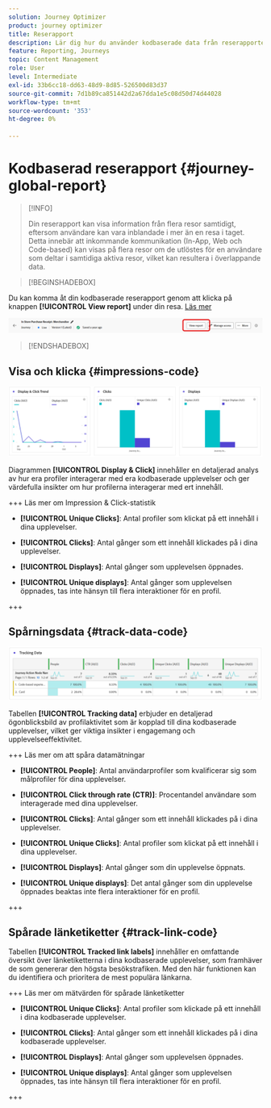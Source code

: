 ```yaml
---
solution: Journey Optimizer
product: journey optimizer
title: Reserapport
description: Lär dig hur du använder kodbaserade data från reserapporten
feature: Reporting, Journeys
topic: Content Management
role: User
level: Intermediate
exl-id: 33b6cc18-dd63-48d9-8d85-526500d83d37
source-git-commit: 7d1b89ca851442d2a67dda1e5c08d50d74d44028
workflow-type: tm+mt
source-wordcount: '353'
ht-degree: 0%

---
```


# Kodbaserad reserapport {#journey-global-report}

>[!INFO]
>
> Din reserapport kan visa information från flera resor samtidigt, eftersom användare kan vara inblandade i mer än en resa i taget. Detta innebär att inkommande kommunikation (In-App, Web och Code-based) kan visas på flera resor om de utlöstes för en användare som deltar i samtidiga aktiva resor, vilket kan resultera i överlappande data.

>[!BEGINSHADEBOX]

Du kan komma åt din kodbaserade reserapport genom att klicka på knappen **[!UICONTROL View report]** under din resa. [Läs mer](report-gs-cja.md)

![](assets/report-access-jo.png)

>[!ENDSHADEBOX]

## Visa och klicka {#impressions-code}

![](assets/code-based-display.png)

Diagrammen **[!UICONTROL Display & Click]** innehåller en detaljerad analys av hur era profiler interagerar med era kodbaserade upplevelser och ger värdefulla insikter om hur profilerna interagerar med ert innehåll.

+++ Läs mer om Impression &amp; Click-statistik

* **[!UICONTROL Unique Clicks]**: Antal profiler som klickat på ett innehåll i dina upplevelser.

* **[!UICONTROL Clicks]**: Antal gånger som ett innehåll klickades på i dina upplevelser.

* **[!UICONTROL Displays]**: Antal gånger som upplevelsen öppnades.

* **[!UICONTROL Unique displays]**: Antal gånger som upplevelsen öppnades, tas inte hänsyn till flera interaktioner för en profil.

+++

## Spårningsdata {#track-data-code}

![](assets/code-based-tracking-data.png)

Tabellen **[!UICONTROL Tracking data]** erbjuder en detaljerad ögonblicksbild av profilaktivitet som är kopplad till dina kodbaserade upplevelser, vilket ger viktiga insikter i engagemang och upplevelseeffektivitet.

+++ Läs mer om att spåra datamätningar

* **[!UICONTROL People]**: Antal användarprofiler som kvalificerar sig som målprofiler för dina upplevelser.

* **[!UICONTROL Click through rate (CTR)]**: Procentandel användare som interagerade med dina upplevelser.

* **[!UICONTROL Clicks]**: Antal gånger som ett innehåll klickades på i dina upplevelser.

* **[!UICONTROL Unique Clicks]**: Antal profiler som klickat på ett innehåll i dina upplevelser.

* **[!UICONTROL Displays]**: Antal gånger som din upplevelse öppnats.

* **[!UICONTROL Unique displays]**: Det antal gånger som din upplevelse öppnades beaktas inte flera interaktioner för en profil.

+++

## Spårade länketiketter {#track-link-code}

Tabellen **[!UICONTROL Tracked link labels]** innehåller en omfattande översikt över länketiketterna i dina kodbaserade upplevelser, som framhäver de som genererar den högsta besökstrafiken. Med den här funktionen kan du identifiera och prioritera de mest populära länkarna.

+++ Läs mer om mätvärden för spårade länketiketter

* **[!UICONTROL Unique Clicks]**: Antal profiler som klickade på ett innehåll i dina kodbaserade upplevelser.

* **[!UICONTROL Clicks]**: Antal gånger som ett innehåll klickades på i dina kodbaserade upplevelser.

* **[!UICONTROL Displays]**: Antal gånger som upplevelsen öppnades.

* **[!UICONTROL Unique displays]**: Antal gånger som upplevelsen öppnades, tas inte hänsyn till flera interaktioner för en profil.

+++
